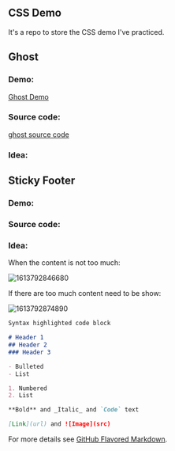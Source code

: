 ## CSS Demo

It's a repo to store the CSS demo I've practiced.



## Ghost

### Demo:

<a href="https://toraycaaa.github.io/CSS-Demo/Ghost/">Ghost Demo</a>

### Source code:

<a href="Ghost/">ghost source code</a>

### Idea:





## Sticky Footer

### Demo:

### Source code:

### Idea:

When the content is not too much:

![1613792846680](C:\Users\lizhiyao\AppData\Roaming\Typora\typora-user-images\1613792846680.png)



If there are too much content need to be show:

![1613792874890](C:\Users\lizhiyao\AppData\Roaming\Typora\typora-user-images\1613792874890.png)



```markdown
Syntax highlighted code block

# Header 1
## Header 2
### Header 3

- Bulleted
- List

1. Numbered
2. List

**Bold** and _Italic_ and `Code` text

[Link](url) and ![Image](src)
```

For more details see [GitHub Flavored Markdown](https://guides.github.com/features/mastering-markdown/).


